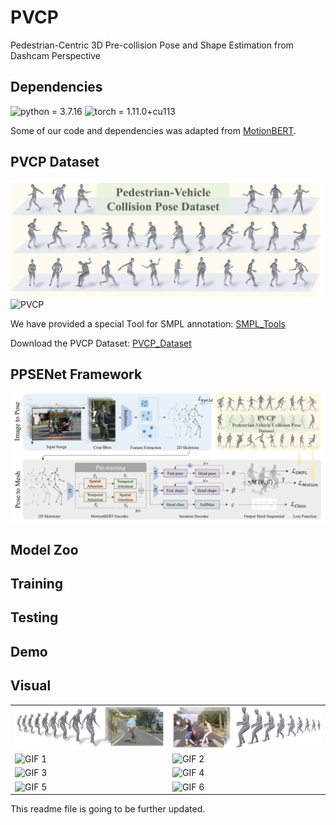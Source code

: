 # PVCP
Pedestrian-Centric 3D Pre-collision Pose and Shape Estimation from Dashcam Perspective

## Dependencies
![python = 3.7.16](https://img.shields.io/badge/python-3.7.16-green)
![torch = 1.11.0+cu113](https://img.shields.io/badge/torch-1.11.0%2Bcu113-yellowgreen)

Some of our code and dependencies was adapted from [MotionBERT](https://github.com/Walter0807/MotionBERT).

## PVCP Dataset
![PVCP](image/PVCP_dataset.png)
![PVCP](image/dataset_pipline.png)

We have provided a special Tool for SMPL annotation: [SMPL_Tools](https://github.com/wmj142326/SMPL_Tools)

Download the PVCP Dataset: [PVCP_Dataset](https://github.com/)





## PPSENet Framework
![PPSENet](image/framework_pipline.png)


## Model Zoo

## Training

## Testing

## Demo

## Visual

<table>
  <tr>
    <td><img src="image/seq_1.png" alt="PNG 1" width="350"/></td>
    <td><img src="image/Seq_2.png" alt="PNG 2" width="350"/></td>
  </tr>
  <tr>
    <td><img src="image/50.gif" alt="GIF 1" width="350"/></td>
    <td><img src="image/54.gif" alt="GIF 2" width="350"/></td>
  </tr>
  <tr>
    <td><img src="image/63.gif" alt="GIF 3" width="350"/></td>
    <td><img src="image/74.gif" alt="GIF 4" width="350"/></td>
  </tr>
  <tr>
    <td><img src="image/72.gif" alt="GIF 5" width="350"/></td>
    <td><img src="image/87.gif" alt="GIF 6" width="350"/></td>
  </tr>
</table>


This readme file is going to be further updated.